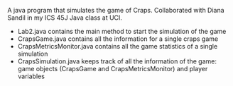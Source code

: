 

A java program that simulates the game of Craps.  Collaborated with Diana Sandil
in my ICS 45J Java class at UCI.

- Lab2.java contains the main method to start the simulation of the game
- CrapsGame.java contains all the information for a single craps game
- CrapsMetricsMonitor.java contains all the game statistics of a single simulation
- CrapsSimulation.java keeps track of all the information of the game: game objects 
(CrapsGame and CrapsMetricsMonitor) and player variables
